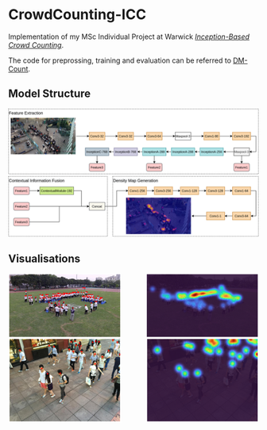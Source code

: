 # CrowdCounting-ICC

Implementation of my MSc Individual Project at Warwick [*Inception-Based Crowd Counting*](https://warwick.ac.uk/fac/sci/mathsys/people/students/2020intake/ma/msc_individual_project/inception-based_crowd_counting.pdf).

The code for preprossing, training and evaluation can be referred to  [DM-Count](https://github.com/cvlab-stonybrook/DM-Count).

## Model Structure

![ICC Structure](model%20structure.png)

## Visualisations

<img align="left" width="45%" src="cs_1_1.png">
<img align="right" width="45%" src="cs_1_2.png">

<img align="left" width="45%" src="shb_1_1.png">
<img align="right" width="45%" src="shb_1_2.png">
